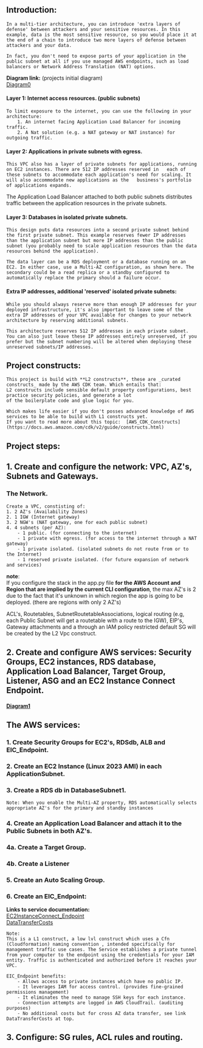 ## Introduction:

    In a multi-tier architecture, you can introduce 'extra layers of defense' between attackers and your sensitive resources. In this example, data is the most sensitive resource, so you would place it at the end of a chain to introduce two more layers of defense between attackers and your data.

    In fact, you don't need to expose parts of your application in the public subnet at all if you use managed AWS endpoints, such as load balancers or Network Address Translation (NAT) options.  

**Diagram link:**  (projects initial diagram)  
[Diagram0](../includes/diagrams/diagram0.png)  

#### Layer 1: Internet access resources. (public subnets)   
    To limit exposure to the internet, you can use the following in your architecture:  
        1. An internet facing Application Load Balancer for incoming traffic.  
        2. A Nat solution (e.g. a NAT gateway or NAT instance) for outgoing traffic.  

#### Layer 2: Applications in private subnets with egress.    
    This VPC also has a layer of private subnets for applications, running on EC2 instances. There are 512 IP addresses reserved in   each of these subnets to accommodate each application's need for scaling. It will also accommodate new applications as the   business's portfolio of applications expands.  

The Application Load Balancer attached to both public subnets distributes traffic between the application resources in the private subnets.  

#### Layer 3: Databases in isolated private subnets.  
    This design puts data resources into a second private subnet behind the first private subnet. This example reserves fewer IP addresses than the application subnet but more IP addresses than the public subnet (you probably need to scale application resources than the data resources behind the application). 

    The data layer can be a RDS deployment or a database running on an EC2. In either case, use a Multi-AZ configuration, as shown here. The secondary could be a read replica or a standby configured to automatically replace the primary should a failure occur. 

#### Extra IP addresses, additional 'reserved' isolated private subnets:
    While you should always reserve more than enough IP addresses for your deployed infrastructure, it's also important to leave some of the extra IP addresses of your VPC available for changes to your network architecture by reserving additional subnets. 

    This architecture reserves 512 IP addresses in each private subnet. You can also just leave these IP addresses entirely unreserved, if you prefer but the subnet numbering will be altered when deploying these unreserved subnets/IP addresses.  

## Project constructs:

    This project is build with **L2 constructs**, these are _curated constructs_ made by the AWS CDK team. Which entails that:  
    L2 constructs include sensible default property configurations, best practice security policies, and generate a lot   
    of the boilerplate code and glue logic for you.  

    Which makes life easier if you don't posses advanced knowledge of AWS services to be able to build with L1 constructs yet.  
    If you want to read more about this topic:  [AWS_CDK_Constructs](https://docs.aws.amazon.com/cdk/v2/guide/constructs.html)   

## Project steps:    

## 1. Create and configure the network: VPC, AZ's, Subnets and Gateways.   

### The Network.

    Create a VPC, constisting of:  
    1. 2 AZ's (Availability Zones)  
    2. 1 IGW (Internet gateway)
    3. 2 NGW's (NAT gateway, one for each public subnet)   
    4. 4 subnets (per AZ):    
        - 1 public. (for connecting to the internet)  
        - 1 private with egress. (for access to the internet through a NAT gateway)  
        - 1 private isolated. (isolated subnets do not route from or to the Internet)  
        - 1 reserved private isolated. (for future expansion of network and services)  

**note**:   
If you configure the stack in the app.py file **for the AWS Account and Region that are implied by the current CLI configuration**, the max AZ's is 2 due to the fact that it's unknown in which region the app is going to be deployed. (there are regions with only 2 AZ's)  

ACL's, Routetables, SubnetRoutetableAssociations, logical routing (e.g, each Public Subnet will get a routetable with a route to the IGW), EIP's, Gateway attachments and a through an IAM policy restricted default SG will be created by the L2 Vpc construct.   


## 2. Create and configure AWS services: Security Groups, EC2 instances, RDS database, Application Load Balancer, Target Group, Listener, ASG and an EC2 Instance Connect Endpoint. 

#### [Diagram1](../includes/diagrams/diagram1.png)

## The AWS services:
 
   ### 1. Create Security Groups for EC2's, RDSdb, ALB and EIC_Endpoint.

   ### 2. Create an EC2 Instance (Linux 2023 AMI) in each ApplicationSubnet.

   ### 3. Create a RDS db in DatabaseSubnet1.  
    Note: When you enable the Multi-AZ property, RDS automatically selects appropriate AZ's for the primary and standby instances  

   ### 4. Create an Application Load Balancer and attach it to the Public Subnets in both AZ's.  

   ### 4a. Create a Target Group.

   ### 4b. Create a Listener

   ### 5. Create an Auto Scaling Group.

   ### 6. Create an EIC_Endpoint:  
   **Links to service documentation:**   
   [EC2InstanceConnect_Endpoint](https://docs.aws.amazon.com/AWSEC2/latest/UserGuide/connect-with-ec2-instance-connect-endpoint.html)  
   [DataTransferCosts](https://aws.amazon.com/ec2/pricing/on-demand/#Data_Transfer_within_the_same_AWS_Region)  
   
    Note:   
    This is a L1 construct, a low lvl construct which uses a Cfn (Cloudformation) naming convention , intended specifically for management traffic use cases. The Service establishes a private tunnel from your computer to the endpoint using the credentials for your IAM entity. Traffic is authenticated and authorized before it reaches your VPC.  
    
    EIC_Endpoint benefits:  
        - Allows access to private instances which have no public IP.  
        - It leverages IAM for access control. (provides fine-grained permissions management)  
        - It eliminates the need to manage SSH keys for each instance.  
        - Connection attempts are logged in AWS CloudTrail. (auditing purposes)  
        - No additional costs but for cross AZ data transfer, see link DataTransferCosts at top.

        



    

## 3. Configure: SG rules, ACL rules and routing.

